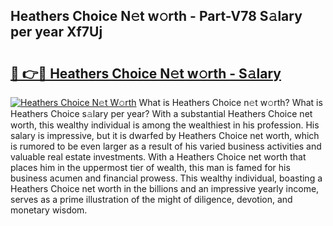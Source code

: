 ## Heathers Choice N𝚎t w𝚘rth - Part-V78 S𝚊lary per year Xf7Uj

# <h2><a href="http://gc1luc.nevu.top/?p=Heathers+Choice">🔗 👉🔴 Heathers Choice N𝚎t w𝚘rth - S𝚊lary</a></h2>

[![Heathers Choice N𝚎t W𝚘rth](https://i.imgur.com/Oavwk0R.jpeg)](http://gc1luc.nevu.top/?p=Heathers+Choice)
What is Heathers Choice n𝚎t w𝚘rth? What is Heathers Choice s𝚊lary per year?
With a substantial Heathers Choice net worth, this wealthy individual is among the wealthiest in his profession. His salary is impressive, but it is dwarfed by Heathers Choice net worth, which is rumored to be even larger as a result of his varied business activities and valuable real estate investments. With a Heathers Choice net worth that places him in the uppermost tier of wealth, this man is famed for his business acumen and financial prowess. This wealthy individual, boasting a Heathers Choice net worth in the billions and an impressive yearly income, serves as a prime illustration of the might of diligence, devotion, and monetary wisdom.
